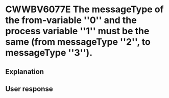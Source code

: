 # CWWBV6077E The messageType of the from-variable ''0'' and the process variable ''1'' must be the same (from messageType ''2'', to messageType ''3'').

## Explanation

## User response